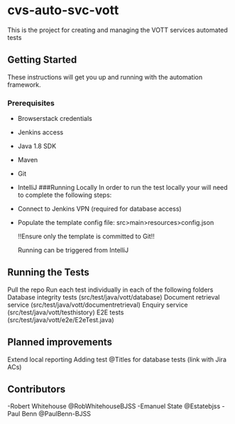 # cvs-auto-svc-vott
This is the project for creating and managing the VOTT services automated tests
## Getting Started
These instructions will get you up and running with the automation framework.
### Prerequisites
- Browserstack credentials
- Jenkins access
- Java 1.8 SDK
- Maven
- Git
- IntelliJ
###Running Locally
In order to run the test locally your will need to complete the following steps:
- Connect to Jenkins VPN (required for database access)
- Populate the template config file: src>main>resources>config.json
  
  !!Ensure only the template is committed to Git!!


  Running can be triggered from IntelliJ
## Running the Tests
Pull the repo
Run each test individually in each of the following folders
Database integrity tests (src/test/java/vott/database)
Document retrieval service (src/test/java/vott/documentretrieval)
Enquiry service (src/test/java/vott/testhistory)
E2E tests (src/test/java/vott/e2e/E2eTest.java)
## Planned improvements
Extend local reporting
Adding test @Titles for database tests (link with Jira ACs)
## Contributors
-Robert Whitehouse @RobWhitehouseBJSS
-Emanuel State @Estatebjss
-Paul Benn @PaulBenn-BJSS